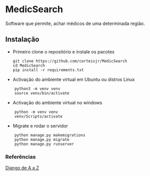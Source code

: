 # MedicSearch

Software que permite, achar médicos de uma determinada região.

## Instalação

- Primeiro clone o repositório e instale os pacotes
  
  ```Terminal
  git clone https://github.com/corteisjr/MedicSearch
  cd MedicSearch
  pip install -r requirements.txt
  ```
- Activação do ambiente virtual em Ubuntu ou distros Linux

```Terminal
    python3 -m venv venv
    source venv/bin/activate
```

- Activação do ambiente virtual no windows
  
```Terminal
    python -m venv venv
    venv/Scripts/activate
```

- Migrate e rodar o servidor

```Terminal
    python manage.py makemigrations
    python manage.py migrate
    python manage.py runserver
```

### Referências

[Django de A a Z](https://www.amazon.com.br/Django-aplica%C3%A7%C3%B5es-r%C3%A1pidas-seguras-escal%C3%A1veis-ebook/dp/B094PW2MF2)
